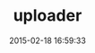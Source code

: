 ---
layout: post
title:  "uploader"
repo:   "jbasdf/uploader"
date:   2015-02-18 16:59:33
gemurl: http://github.com/jbasdf/uploader
---